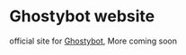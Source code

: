 # Ghostybot website

official site for [Ghostybot](https://github.com/dev-caspertheghost/ghostybot), More coming soon
